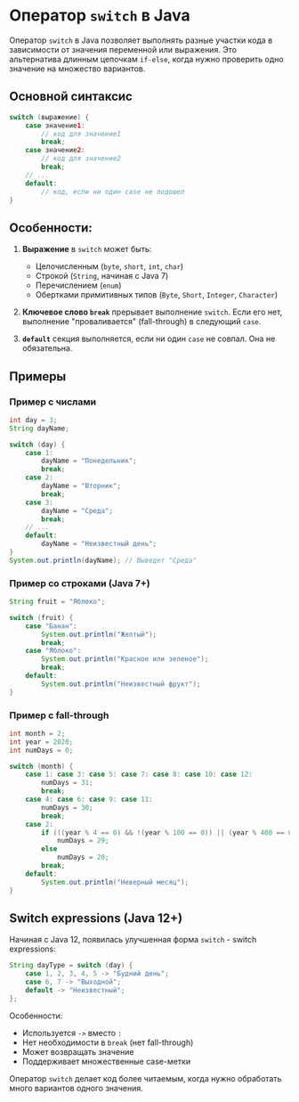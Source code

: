 # Оператор `switch` в Java

Оператор `switch` в Java позволяет выполнять разные участки кода в зависимости от значения переменной или выражения. Это альтернатива длинным цепочкам `if-else`, когда нужно проверить одно значение на множество вариантов.

## Основной синтаксис

```java
switch (выражение) {
    case значение1:
        // код для значение1
        break;
    case значение2:
        // код для значение2
        break;
    // ...
    default:
        // код, если ни один case не подошел
}
```

## Особенности:

1. **Выражение** в `switch` может быть:
   - Целочисленным (`byte`, `short`, `int`, `char`)
   - Строкой (`String`, начиная с Java 7)
   - Перечислением (`enum`)
   - Обертками примитивных типов (`Byte`, `Short`, `Integer`, `Character`)

2. **Ключевое слово `break`** прерывает выполнение `switch`. Если его нет, выполнение "проваливается" (fall-through) в следующий `case`.

3. **`default`** секция выполняется, если ни один `case` не совпал. Она не обязательна.

## Примеры

### Пример с числами
```java
int day = 3;
String dayName;

switch (day) {
    case 1:
        dayName = "Понедельник";
        break;
    case 2:
        dayName = "Вторник";
        break;
    case 3:
        dayName = "Среда";
        break;
    // ...
    default:
        dayName = "Неизвестный день";
}
System.out.println(dayName); // Выведет "Среда"
```

### Пример со строками (Java 7+)
```java
String fruit = "Яблоко";

switch (fruit) {
    case "Банан":
        System.out.println("Желтый");
        break;
    case "Яблоко":
        System.out.println("Красное или зеленое");
        break;
    default:
        System.out.println("Неизвестный фрукт");
}
```

### Пример с fall-through
```java
int month = 2;
int year = 2020;
int numDays = 0;

switch (month) {
    case 1: case 3: case 5: case 7: case 8: case 10: case 12:
        numDays = 31;
        break;
    case 4: case 6: case 9: case 11:
        numDays = 30;
        break;
    case 2:
        if (((year % 4 == 0) && !(year % 100 == 0)) || (year % 400 == 0))
            numDays = 29;
        else
            numDays = 28;
        break;
    default:
        System.out.println("Неверный месяц");
}
```

## Switch expressions (Java 12+)

Начиная с Java 12, появилась улучшенная форма `switch` - switch expressions:

```java
String dayType = switch (day) {
    case 1, 2, 3, 4, 5 -> "Будний день";
    case 6, 7 -> "Выходной";
    default -> "Неизвестный";
};
```

Особенности:
- Используется `->` вместо `:`
- Нет необходимости в `break` (нет fall-through)
- Может возвращать значение
- Поддерживает множественные case-метки

Оператор `switch` делает код более читаемым, когда нужно обработать много вариантов одного значения.